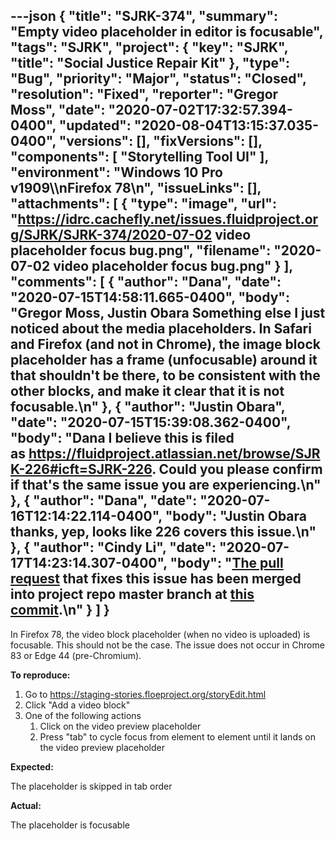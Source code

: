---json
{
  "title": "SJRK-374",
  "summary": "Empty video placeholder in editor is focusable",
  "tags": "SJRK",
  "project": {
    "key": "SJRK",
    "title": "Social Justice Repair Kit"
  },
  "type": "Bug",
  "priority": "Major",
  "status": "Closed",
  "resolution": "Fixed",
  "reporter": "Gregor Moss",
  "date": "2020-07-02T17:32:57.394-0400",
  "updated": "2020-08-04T13:15:37.035-0400",
  "versions": [],
  "fixVersions": [],
  "components": [
    "Storytelling Tool UI"
  ],
  "environment": "Windows 10 Pro v1909\\\nFirefox 78\n",
  "issueLinks": [],
  "attachments": [
    {
      "type": "image",
      "url": "https://idrc.cachefly.net/issues.fluidproject.org/SJRK/SJRK-374/2020-07-02 video placeholder focus bug.png",
      "filename": "2020-07-02 video placeholder focus bug.png"
    }
  ],
  "comments": [
    {
      "author": "Dana",
      "date": "2020-07-15T14:58:11.665-0400",
      "body": "Gregor Moss, Justin Obara Something else I just noticed about the media placeholders. In Safari and Firefox (and not in Chrome), the image block placeholder has a frame (unfocusable) around it that shouldn't be there, to be consistent with the other blocks, and make it clear that it is not focusable.\n"
    },
    {
      "author": "Justin Obara",
      "date": "2020-07-15T15:39:08.362-0400",
      "body": "Dana I believe this is filed as <https://fluidproject.atlassian.net/browse/SJRK-226#icft=SJRK-226>. Could you please confirm if that's the same issue you are experiencing.\n"
    },
    {
      "author": "Dana",
      "date": "2020-07-16T12:14:22.114-0400",
      "body": "Justin Obara thanks, yep, looks like 226 covers this issue.\n"
    },
    {
      "author": "Cindy Li",
      "date": "2020-07-17T14:23:14.307-0400",
      "body": "[The pull request](https://github.com/fluid-project/sjrk-story-telling/pull/89) that fixes this issue has been merged into project repo master branch at [this commit](https://github.com/fluid-project/sjrk-story-telling/commit/90e928055ae20890a1dfc7773ce9616aa29bbbdb).\n"
    }
  ]
}
---
In Firefox 78, the video block placeholder (when no video is uploaded) is focusable. This should not be the case. The issue does not occur in Chrome 83 or Edge 44 (pre-Chromium).

**To reproduce:**

1. Go to <https://staging-stories.floeproject.org/storyEdit.html>
2. Click "Add a video block"
3. One of the following actions
   1. Click on the video preview placeholder
   2. Press "tab" to cycle focus from element to element until it lands on the video preview placeholder

**Expected:**

The placeholder is skipped in tab order

**Actual:**

The placeholder is focusable

        